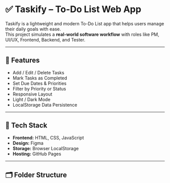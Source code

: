 # ✅ Taskify – To-Do List Web App

Taskify is a lightweight and modern To-Do List app that helps users manage their daily goals with ease.  
This project simulates a **real-world software workflow** with roles like PM, UI/UX, Frontend, Backend, and Tester.

---

## 🚀 Features
- Add / Edit / Delete Tasks  
- Mark Tasks as Completed  
- Set Due Dates & Priorities  
- Filter by Priority or Status  
- Responsive Layout  
- Light / Dark Mode  
- LocalStorage Data Persistence  

---

## 🧠 Tech Stack
- **Frontend:** HTML, CSS, JavaScript  
- **Design:** Figma  
- **Storage:** Browser LocalStorage  
- **Hosting:** GitHub Pages  

---

## 🗂️ Folder Structure
